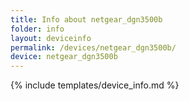 ```yaml
---
title: Info about netgear_dgn3500b
folder: info
layout: deviceinfo
permalink: /devices/netgear_dgn3500b/
device: netgear_dgn3500b
---
```

{% include templates/device_info.md %}

